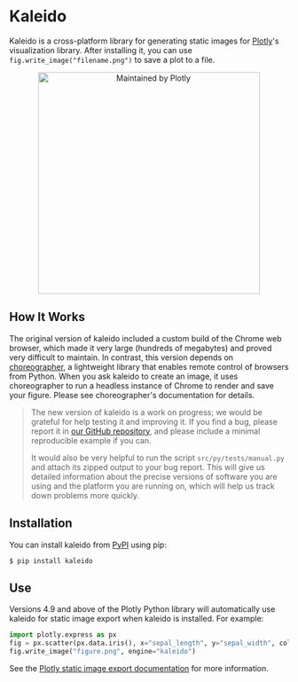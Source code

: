 # Kaleido

Kaleido is a cross-platform library for generating static images for [Plotly][plotly]'s visualization library.
After installing it, you can use `fig.write_image("filename.png")` to save a plot to a file.

<div align="center">
  <a href="https://dash.plotly.com/project-maintenance">
    <img src="https://dash.plotly.com/assets/images/maintained-by-plotly.png" width="400px" alt="Maintained by Plotly">
  </a>
</div>

## How It Works

The original version of kaleido included a custom build of the Chrome web browser,
which made it very large (hundreds of megabytes) and proved very difficult to maintain.
In contrast,
this version depends on [choreographer][choreographer],
a lightweight library that enables remote control of browsers from Python.
When you ask kaleido to create an image,
it uses choreographer to run a headless instance of Chrome to render and save your figure.
Please see choreographer's documentation for details.

> The new version of kaleido is a work on progress; we would be grateful for help testing it and improving it.
> If you find a bug, please report it in [our GitHub repository][repo],
> and please include a minimal reproducible example if you can.
>
> It would also be very helpful to run the script `src/py/tests/manual.py`
> and attach its zipped output to your bug report.
> This will give us detailed information about the precise versions of software you are using
> and the platform you are running on,
> which will help us track down problems more quickly.

## Installation

You can install kaleido from [PyPI][pypi] using pip:

```
$ pip install kaleido
```

## Use

Versions 4.9 and above of the Plotly Python library will automatically use kaleido for static image export when kaleido is installed.
For example:

```python
import plotly.express as px
fig = px.scatter(px.data.iris(), x="sepal_length", y="sepal_width", color="species")
fig.write_image("figure.png", engine="kaleido")
```

See the [Plotly static image export documentation][plotly-export] for more information.

[choreographer]: https://pypi.org/project/choreographer/
[plotly]: https://plotly.com/
[plotly-export]: https://plotly.com/python/static-image-export/
[pypi]: https://pypi.org/
[repo]: https://github.com/plotly/Kaleido
